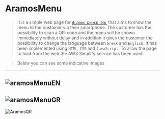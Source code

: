 # AramosMenu

 > It is a simple web page for [*`Aramos beach bar`*][1] that aims to show the menu to the customer via their smartphone. The customer has the possibility to scan a QR-code and the menu will be shown immediately without delay and in addition it gives the customer the possibility to change the language between `Greek` and `English`. It has been implemented using `HTML`, `CSS` and `JavaScript`. To allow the page to load from the web the AWS Simplify service has been used.

[1]: https://main.demk8o6naor0f.amplifyapp.com/


> Below you can see some indicative images
---

![aramosMenuEN](https://github.com/johnprif/AramosMenu/assets/56134761/7bd8f198-1717-434b-a32a-3f7ff80747be)
---
![aramosMenuGR](https://github.com/johnprif/AramosMenu/assets/56134761/297dc7a3-bf1d-42c1-b125-2b288101b266)
---
![AramosQR](https://github.com/johnprif/AramosMenu/assets/56134761/c251b094-99d3-4d10-9257-4ee856641436)
